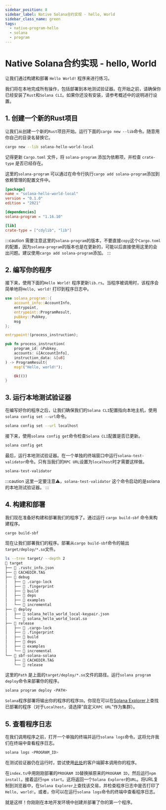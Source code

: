 ```yaml
---
sidebar_position: 8
sidebar_label: Native Solana合约实现 - hello, World
sidebar_class_name: green
tags:
  - native-program-hello
  - solana
  - program
---
```


# Native Solana合约实现 - hello, World

让我们通过构建和部署 `Hello World!` 程序来进行练习。

我们将在本地完成所有操作，包括部署到本地测试验证器。在开始之前，请确保你已经安装了`Rust`和`Solana CLI`。如果你还没有安装，请参考概述中的说明进行设置。

## 1. 创建一个新的Rust项目

让我们从创建一个新的`Rust`项目开始。运行下面的`cargo new --lib`命令。随意用你自己的目录名替换它。

```bash
cargo new --lib solana-hello-world-local
```

记得更新 `Cargo.toml` 文件，将 `solana-program` 添加为依赖项，并检查 `crate-type` 是否已经存在。

这里的`solana-program` 可以通过在命令行执行`cargo add solana-program`添加到依赖管理的配置文件中。

```toml
[package]
name = "solana-hello-world-local"
version = "0.1.0"
edition = "2021"

[dependencies]
solana-program = "1.16.10"

[lib]
crate-type = ["cdylib", "lib"]
```

:::caution
需要注意这里的`solana-program`的版本，不要直接`copy`这个`Cargo.toml`的配置，因为`solana-program`的版本也是在更新的，可能以后直接使用这里的会出问题。建议使用`cargo add solana-program`添加。
:::

## 2. 编写你的程序

接下来，使用下面的`Hello World!` 程序更新`lib.rs`。当程序被调用时，该程序会简单地将`Hello, world!` 打印到程序日志中。

```rust
use solana_program::{
    account_info::AccountInfo,
    entrypoint,
    entrypoint::ProgramResult,
    pubkey::Pubkey,
    msg
};

entrypoint!(process_instruction);

pub fn process_instruction(
    program_id: &Pubkey,
    accounts: &[AccountInfo],
    instruction_data: &[u8]
) -> ProgramResult{
    msg!("Hello, world!");

    Ok(())
}
```

## 3. 运行本地测试验证器

在编写好你的程序之后，让我们确保我们的`Solana CLI`配置指向本地主机，使用`solana config set --url`命令。

```bash
solana config set --url localhost
```

接下来，使用`solana config get`命令检查`Solana CLI`配置是否已更新。

```bash
solana config get
```

最后，运行本地测试验证器。在一个单独的终端窗口中运行`solana-test-validator`命令。只有当我们的`RPC URL`设置为`localhost`时才需要这样做。

```bash
solana-test-validator
```

:::caution
这里一定要注意⚠️，`solana-test-validator` 这个命令启动的是solana的本地测试验证器。
:::

## 4. 构建和部署

我们现在准备好构建和部署我们的程序了。通过运行 `cargo build-sbf` 命令来构建程序。

```bash
cargo build-sbf
```

现在让我们部署我们的程序。部署从`cargo build-sbf`命令的输出`target/deploy/*.so`文件。

```bash
ls --tree target/ --depth 2
 target
├──  .rustc_info.json
├──  CACHEDIR.TAG
├──  debug
│   ├──  .cargo-lock
│   ├──  .fingerprint
│   ├──  build
│   ├──  deps
│   ├──  examples
│   └──  incremental
├──  deploy
│   ├──  solana_hello_world_local-keypair.json
│   └──  solana_hello_world_local.so
├──  release
│   ├──  .cargo-lock
│   ├──  .fingerprint
│   ├──  build
│   ├──  deps
│   ├──  examples
│   └──  incremental
└──  sbf-solana-solana
    ├──  CACHEDIR.TAG
    └──  release
```

这里的`Path` 是上面的`target/deploy/*.so`文件的路径。运行`solana program deploy`命令来部署你的程序。

```bash
solana program deploy <PATH>
```

`Solana`程序部署将输出你的程序的程序`ID`。你现在可以在[Solana Explorer](https://explorer.solana.com/?cluster=custom)上查找已部署的程序（对于`Localhost`，请选择“自定义`RPC URL`”作为集群）。


## 5. 查看程序日志

在我们调用程序之前，打开一个单独的终端并运行`solana logs`命令。这将允许我们在终端中查看程序日志。

```bash
solana logs <PROGRAM_ID>
```

在测试验证器仍在运行时，尝试使用[此处](https://github.com/all-in-one-solana/native-hello/tree/main/hello-frontend)的客户端脚本调用你的程序。

在`index.ts`中用刚刚部署的`PROGRAM ID`替换掉原来的`PROGRAM ID`，然后运行`npm install`，接着运行`npm start`。这将返回一个`Solana Explorer`的`URL`。将URL复制到浏览器中，在`Solana Explorer`上查找该交易，并检查程序日志中是否打印了`Hello, world!`。或者，你可以在运行`solana logs`命令的终端中查看程序日志。

就是这样！你刚刚在本地开发环境中创建并部署了你的第一个程序。
